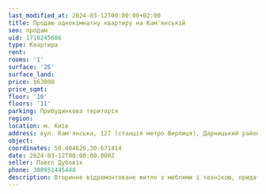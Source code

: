 ```yaml
---
last_modified_at: 2024-03-12T00:00:00+02:00
title: Продаю однокімнатну квартиру на Кам'янській
seo: продам
uid: 1710245686
type: Квартира
rent:
rooms: '1'
surface: '26'
surface_land:
price: $63000
price_sqmt:
floor: '10'
floors: '11'
parking: Прибудинкова територія
region:
location: м. Київ
address: вул. Кам'янська, 127 (станція метро Вирлиця), Дарницький район
object:
coordinates: 50.404626,30.671414
date: 2024-03-12T00:00:00.000Z
seller: Павєл Дубовік
phone: 380951445448
description: Вторинне відремонтоване житло з меблями і технікою, придатне і готове для проживання
---
```

